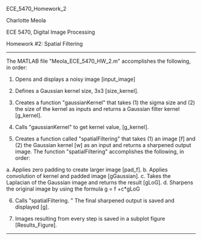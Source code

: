 ECE_5470_Homework_2


Charlotte Meola

ECE 5470, Digital Image Processing 

Homework #2: Spatial Filtering

---------------------------------------------------------------------------------------
The MATLAB file "Meola_ECE_5470_HW_2.m" accomplishes the following, in order:

1.	Opens and displays a noisy image [input_image]

2.	Defines a Gaussian kernel size, 3x3 [size_kernel].

3.	Creates a function "gaussianKernel" that takes (1) the sigma size and (2) the size of the kernel as inputs and returns a Gaussian filter kernel [g_kernel].

4.	Calls "gaussianKernel" to get kernel value, [g_kernel].

5.	Creates a function called "spatialFiltering" that takes (1) an image [f] and (2) the Gaussian kernel [w] as an input and returns a sharpened output image. 
The function "spatialFiltering" accomplishes the following, in order: 

  a.	Applies zero padding to create larger image [pad_f].
  b.	Applies convolution of kernel and padded image [gGaussian].
  c.	Takes the Laplacian of the Gaussian image and returns the result [gLoG].
  d.	Sharpens the original image by using the formula g = f +c*gLoG

6.	Calls "spatialFiltering. " The final sharpened output is saved and displayed [g]. 

7.	Images resulting from every step is saved in a subplot figure [Results_Figure].

--------------------------------------------------------------------------------------
